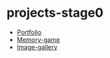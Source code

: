 # projects-stage0
* [Portfolio](https://github.com/rolling-scopes-school/jocker-py-JSFEPRESCHOOL/tree/gh-pages/portfolio)
* [Memory-game](https://github.com/jocker-py/projects-stage0/tree/gh-pages/memory-game)
* [Image-gallery](https://github.com/jocker-py/projects-stage0/tree/gh-pages/image-galery)
